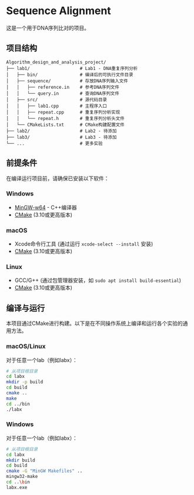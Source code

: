 # Sequence Alignment

这是一个用于DNA序列比对的项目。

## 项目结构

```
Algorithm_design_and_analysis_project/
├── lab1/                   # Lab1 - DNA重复序列分析
│   ├── bin/                # 编译后的可执行文件目录
│   ├── sequence/           # 存放DNA序列输入文件
│   │   ├── reference.in    # 参考DNA序列文件
│   │   └── query.in        # 查询DNA序列文件
│   ├── src/                # 源代码目录
│   │   ├── lab1.cpp        # 主程序入口
│   │   ├── repeat.cpp      # 重复序列分析实现
│   │   └── repeat.h        # 重复序列分析头文件
│   └── CMakeLists.txt      # CMake构建配置文件
├── lab2/                   # Lab2 - 待添加
├── lab3/                   # Lab3 - 待添加
└── ...                     # 更多实验
```

## 前提条件

在编译运行项目前，请确保已安装以下软件：

### Windows
- [MinGW-w64](https://www.mingw-w64.org/downloads/) - C++编译器
- [CMake](https://cmake.org/download/) (3.10或更高版本)

### macOS
- Xcode命令行工具 (通过运行 `xcode-select --install` 安装)
- [CMake](https://cmake.org/download/) (3.10或更高版本)

### Linux
- GCC/G++ (通过包管理器安装，如 `sudo apt install build-essential`)
- [CMake](https://cmake.org/download/) (3.10或更高版本)

## 编译与运行

本项目通过CMake进行构建。以下是在不同操作系统上编译和运行各个实验的通用方法。

### macOS/Linux

对于任意一个lab（例如labx）：

```bash
# 从项目根目录
cd labx
mkdir -p build
cd build
cmake ..
make
cd ../bin
./labx
```

### Windows

对于任意一个lab（例如labx）：

```bash
# 从项目根目录
cd labx
mkdir build
cd build
cmake -G "MinGW Makefiles" ..
mingw32-make
cd ..\bin
labx.exe
```